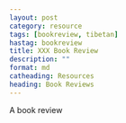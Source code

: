 ```yaml
---
layout: post
category: resource
tags: [bookreview, tibetan]
hastag: bookreview
title: XXX Book Review
description: ""
format: md
catheading: Resources
heading: Book Reviews
---
```


A book review